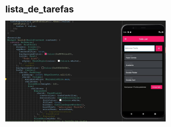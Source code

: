 # lista_de_tarefas

<img src="https://github.com/iBy3l/ToDo-List-/blob/main/img/app.jpg" width="896"/>
